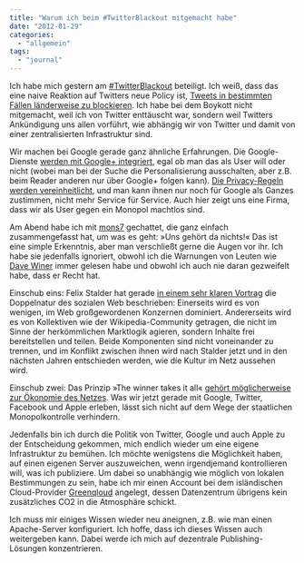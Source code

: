 ```yaml
---
title: "Warum ich beim #TwitterBlackout mitgemacht habe"
date: "2012-01-29"
categories: 
  - "allgemein"
tags: 
  - "journal"
---
```


Ich habe mich gestern am [#TwitterBlackout](http://latimesblogs.latimes.com/technology/2012/01/twitter-nation-specific-block-backlash.html "#TwitterBlackout: Tweeters protest nation-specific blocks [Updated] - latimes.com") beteiligt. Ich weiß, dass das eine naive Reaktion auf Twitters neue Policy ist, [Tweets in bestimmten Fällen länderweise zu blockieren](http://blog.twitter.com/2012/01/tweets-still-must-flow.html "Twitter Blog: Tweets still must flow"). Ich habe bei dem Boykott nicht mitgemacht, weil ich von Twitter enttäuscht war, sondern weil Twitters Ankündigung uns allen vorführt, wie abhängig wir von Twitter und damit von einer zentralisierten Infrastruktur sind.

Wir machen bei Google gerade ganz ähnliche Erfahrungen. Die Google-Dienste [werden mit Google+ integriert](http://googleblog.blogspot.com/2012/01/search-plus-your-world.html "Official Google Blog: Search, plus Your World"), egal ob man das als User will oder nicht (wobei man bei der Suche die Personalisierung ausschalten, aber z.B. beim Reader anderen nur über Google+ folgen kann). [Die Privacy-Regeln werden vereinheitlicht](http://www.wallstreetjournal.de/article/SB10001424052970203718504577182473322176172.html?mod=WSJDE_latestheadlines "Google will mehr Nutzerdaten sammeln - Wallstreetjournal.de"), und man kann ihnen nur noch für Google als Ganzes zustimmen, nicht mehr Service für Service. Auch hier zeigt uns eine Firma, dass wir als User gegen ein Monopol machtlos sind.

Am Abend habe ich mit [mons7](http://lernspielwiese.wordpress.com/ "Lernspielwiese") gechattet, die ganz einfach zusammengefasst hat, um was es geht: »Uns gehört da nichts!« Das ist eine simple Erkenntnis, aber man verschließt gerne die Augen vor ihr. Ich habe sie jedenfalls ignoriert, obwohl ich die Warnungen von Leuten wie [Dave Winer](http://scripting.com/stories/2012/01/27/onTwittersNewFiltering.html "Scripting News: Ask not what the Internet...") immer gelesen habe und obwohl ich auch nie daran gezweifelt habe, dass er Recht hat.

Einschub eins: Felix Stalder hat gerade [in einem sehr klaren Vortrag](http://www.digitalbrainstorming.ch/audio/kultur-digital-03-stalder.mp3 "Stalder-Vortrag bei Digital Brainstorming, mp3") die Doppelnatur des sozialen Web beschrieben: Einerseits wird es von wenigen, im Web großgewordenen Konzernen dominiert. Andererseits wird es von Kollektiven wie der Wikipedia-Community getragen, die nicht im Sinne der herkömmlichen Marktlogik agieren, sondern Inhalte frei bereitstellen und teilen. Beide Komponenten sind nicht voneinander zu trennen, und im Konflikt zwischen ihnen wird nach Stalder jetzt und in den nächsten Jahren entschieden werden, wie die Kultur im Netz aussehen wird.

Einschub zwei: Das Prinzip »The winner takes it all« [gehört möglicherweise zur Ökonomie des Netzes](http://asserttrue.blogspot.com/2012/01/how-internet-is-changing-economics.html "assertTrue( ): How the Internet is Changing Economics"). Was wir jetzt gerade mit Google, Twitter, Facebook und Apple erleben, lässt sich nicht auf dem Wege der staatlichen Monopolkontrolle verhindern.

Jedenfalls bin ich durch die Politik von Twitter, Google und auch Apple zu der Entscheidung gekommen, mich endlich wieder um eine eigene Infrastruktur zu bemühen. Ich möchte wenigstens die Möglichkeit haben, auf einen eigenen Server auszuweichen, wenn irgendjemand kontrollieren will, was ich publiziere. Um dabei so unabhängig wie möglich von lokalen Bestimmungen zu sein, habe ich mir einen Account bei dem isländischen Cloud-Provider [Greenqloud](http://www.greenqloud.com/ "Greenqloud") angelegt, dessen Datenzentrum übrigens kein zusätzliches CO2 in die Atmosphäre schickt.

Ich muss mir einiges Wissen wieder neu aneignen, z.B. wie man einen Apache-Server konfiguriert. Ich hoffe, dass ich dieses Wissen auch weitergeben kann. Dabei werde ich mich auf dezentrale Publishing-Lösungen konzentrieren.
